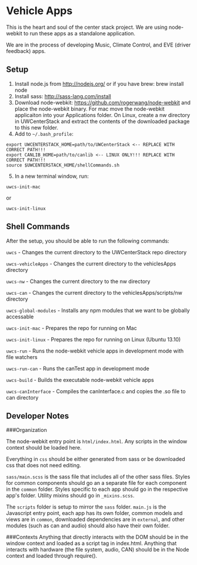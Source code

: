 Vehicle Apps
============

This is the heart and soul of the center stack project. We are using node-webkit to run these apps as a standalone application.

We are in the process of developing Music, Climate Control, and EVE (driver feedback) apps.

Setup
-----

1. Install node.js from http://nodejs.org/ or if you have brew: brew install node
2. Install sass: http://sass-lang.com/install
3. Download node-webkit: https://github.com/rogerwang/node-webkit and place the node-webkit binary. For mac move the node-webkit applicaiton into your Applications folder. On Linux, create a nw directory in UWCenterStack and extract the contents of the downloaded package to this new folder.
4. Add to `~/.bash_profile`:

```
export UWCENTERSTACK_HOME=path/to/UWCenterStack <-- REPLACE WITH CORRECT PATH!!!
export CANLIB_HOME=path/to/canlib <-- LINUX ONLY!!! REPLACE WITH CORRECT PATH!!!
source $UWCENTERSTACK_HOME/shellCommands.sh
```

5. In a new terminal window, run:
```
uwcs-init-mac
```
or
```
uwcs-init-linux
```


Shell Commands
--------------

After the setup, you should be able to run the following commands:

`uwcs` - Changes the current directory to the UWCenterStack repo directory

`uwcs-vehicleApps` - Changes the current directory to the vehiclesApps directory

`uwcs-nw` - Changes the current directory to the nw directory

`uwcs-can` - Changes the current directory to the vehiclesApps/scripts/nw directory

`uwcs-global-modules` - Installs any npm modules that we want to be globally accessable

`uwcs-init-mac` - Prepares the repo for running on Mac 

`uwcs-init-linux` - Prepares the repo for running on Linux (Ubuntu 13.10)

`uwcs-run` - Runs the node-webkit vehicle apps in development mode with file watchers

`uwcs-run-can` - Runs the canTest app in development mode

`uwcs-build` - Builds the executable node-webkit vehicle apps

`uwcs-canInterface` - Compiles the canInterface.c and copies the .so file to can directory

Developer Notes
---------------

###Organization

The node-webkit entry point is `html/index.html`. Any scripts in the window context should be loaded here.

Everything in `css` should be either generated from sass or be downloaded css that does not need editing.

`sass/main.scss` is the sass file that includes all of the other sass files. Styles for common components should go an a separate file for each component in the `common` folder. Styles specific to each app should go in the respective app's folder. Utility mixins should go in `_mixins.scss`.

The `scripts` folder is setup to mirror the `sass` folder. `main.js` is the Javascript entry point, each app has its own folder, common models and views are in `common`, downloaded dependencies are in `external`, and other modules (such as can and audio) should also have their own folder.

###Contexts
Anything that directly interacts with the DOM should be in the window context and loaded as a script tag in index.html.
Anything that interacts with hardware (the file system, audio, CAN) should be in the Node context and loaded through require().


